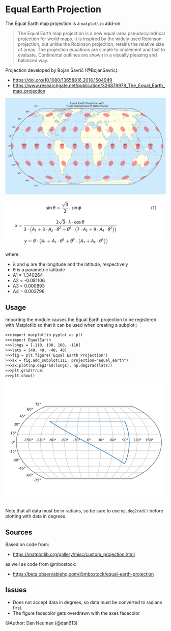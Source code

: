 Equal Earth Projection
======================
The Equal Earth map projection is a ``matplotlib`` add-on:

>The Equal Earth map projection is a new equal-area pseudocylindrical
>projection for world maps. It is inspired by the widely used Robinson
>projection, but unlike the Robinson projection, retains the relative size
>of areas. The projection equations are simple to implement and fast to
>evaluate. Continental outlines are shown in a visually pleasing and
>balanced way.

Projection developed by Bojan Šavrič (@BojanSavric):
* https://doi.org/10.1080/13658816.2018.1504949
* https://www.researchgate.net/publication/326879978_The_Equal_Earth_map_projection


![Example](charts/Equal_Earth_Tissot.png)

![Equations](charts/equations.jpeg)

where:

* λ and φ are the longitude and the latitude, respectively
* θ is a parametric latitude
* A1 =  1.340264
* A2 = -0.081106
* A3 =  0.000893
* A4 =  0.003796

Usage
-----
Importing the module causes the Equal Earth projection to be registered with
Matplotlib so that it can be used when creating a subplot::

    >>>import matplotlib.pyplot as plt
    >>>import EqualEarth
    >>>longs = [-110, 100, 100, -110]
    >>>lats = [40, 40, -40, 40]
    >>>fig = plt.figure('Equal Earth Projection')
    >>>ax = fig.add_subplot(111, projection="equal_earth")
    >>>ax.plot(np.deg2rad(longs), np.deg2rad(lats))
    >>>plt.grid(True)
    >>>plt.show()

![Result](charts/result.png)

Note that all data must be in radians, so be sure to use ``np.deg2rad()``
before plotting with data in degrees.

Sources
-------
Based on code from:
* https://matplotlib.org/gallery/misc/custom_projection.html

as well as code from @mbostock:
* https://beta.observablehq.com/@mbostock/equal-earth-projection


Issues
------
* Does not accept data in degrees, so data must be converted to radians first.
* The figure facecolor gets overdrawn with the axes facecolor

@Author: Dan Neuman (@dan613)

